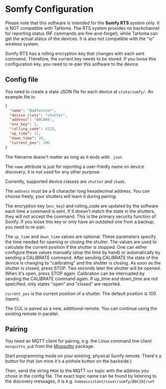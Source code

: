 # Somfy Configuration

Please note that this software is intended for the **Somfy RTS** system only. It
is NOT compatible with TaHoma. The RTS system provides no backchannel for
reporting status (RF commands are fire-and-forget), while TaHoma can get the
actual status of the devices. It is also not compatible with the "io" wireless
system.

Somfy RTS has a rolling encryption key that changes with each sent commend.
Therefore, the current key needs to be stored. If you loose this configuration
key, you need to re-pair this software to the device.

## Config file

You need to create a state JSON file for each device at `state/somfy/`. An example
file is:

```json
{
  "name": "Badfenster",
  "device_class": "shutter",
  "address": "B0C004",
  "enc_key": 1,
  "rolling_code": 4125,
  "up_time": 12,
  "down_time": 10,
  "current_pos": 100
}
```

The filename doesn't matter as long as it ends with `.json`.

The `name` attribute is just for reporting a user-friedly name on device discovery,
it is not used for any other purpose.

Currently, supported device classes are `shutter` and `shade`.

The `address` must be a 6 character long hexadecimal address. You can choose freely,
your shutters will learn it during pairing.

The encryption key (`enc_key`) and rolling_code are updated by the software each time
a command is sent. If it doesn't match the state in the shutters, they will not accept
the command. This is the primary security function of Somfy. If you loose this key or
only have an outdated one from a backup, you need to re-pair.

The `up_time` and `down_time` values are optional. These parameters specify the time needed
for opening or closing the shutter. The values are used to calculate the current
position if the shutter is stopped.
One can either configure these values manually (stop the time by hand) or automatically
by sending a CALIBRATE command. After sending CALIBRATE the state of the device is
changing to "calibrating" and the shutter is closing. As soon as the shutter is 
closed, press STOP. Two seconds later the shutter will be opened. When it's open,
press STOP again.
Calibration can be interrupted by sending the CALIBRATE command again.
If up_time and down_time are not speicified, only states "open" and "closed" are reported.

`current_pos` is the current position of a shutter. The default position is 100 (open).

The CUL is paired as a new, additional remote. You can continue using the existing
remote in parallel.


## Pairing

You need an MQTT client for pairing, e.g. the Linux command line client
`mosquitto_pub` from the [Mosquitto](https://mosquitto.org/) package.

Start programming mode on your existing, physical Somfy remote. There's a button
for that (on mine it's a pinhole button on the backside.)

Then, send the string `PROG` to the MQTT `set` topic with the address you chose
in the config file. The exact topic name can be found by listening to the 
discovery messages, it is e.g. `homeassistant/cover/somfy/B0C102/set`
